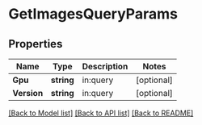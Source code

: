 # GetImagesQueryParams

## Properties
Name | Type | Description | Notes
------------ | ------------- | ------------- | -------------
**Gpu** | **string** | in:query | [optional] 
**Version** | **string** | in:query | [optional] 

[[Back to Model list]](../README.md#documentation-for-models) [[Back to API list]](../README.md#documentation-for-api-endpoints) [[Back to README]](../README.md)


